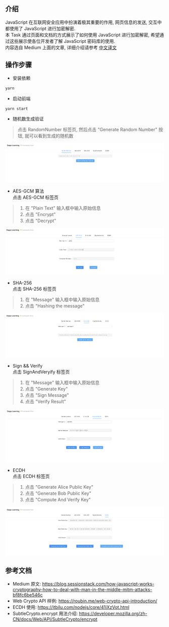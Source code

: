 ## 介绍

JavaScript 在互联网安全应用中扮演着极其重要的作用, 网页信息的发送, 交互中都使用了 JavaScript 进行加密解密.  
本 Task 通过页面和文档的方式展示了如何使用 JavaScript 进行加密解密, 希望通过这些展示使各位开发者了解 JavaScript 密码库的使用.  
内容选自 Medium 上面的文章, 详细介绍请参考 [中文译文](./Doc-Chinese.md)

## 操作步骤

- 安装依赖

```bash
yarn
```

- 启动前端

```bash
yarn start
```

- 随机数生成验证

> 点击 RandomNumber 标签页, 然后点击 "Generate Random Number" 按钮, 就可以看到生成的随机数

![随机数生成](./images/RandomNumber.png)

- AES-GCM 算法  
  点击 AES-GCM 标签页

> 1) 在 "Plain Text" 输入框中输入原始信息
> 2) 点击 "Encrypt"
> 3) 点击 "Decrypt"

![随机数生成](./images/AES-GCM.png)

- SHA-256  
  点击 SHA-256 标签页

> 1) 在 "Message" 输入框中输入原始信息
> 2) 点击 "Hashing the message"

![随机数生成](./images/SHA-256.png)

- Sign && Verify  
  点击 SignAndVeryify 标签页

> 1) 在 "Message" 输入框中输入原始信息
> 2) 点击 "Generate Key"
> 3) 点击 "Sign Message"
> 4) 点击 "Verify Result"

![随机数生成](./images/SignAndVerify.png)

- ECDH  
  点击 ECDH 标签页

> 1) 点击 "Generate Alice Public Key"
> 2) 点击 "Generate Bob Public Key"
> 3) 点击 "Compute And Verify Key"

![随机数生成](./images/ECDH.png)

## 参考文档

- Medium 原文: https://blog.sessionstack.com/how-javascript-works-cryptography-how-to-deal-with-man-in-the-middle-mitm-attacks-bf8fc6be546c
- Web Crypto API 样例: https://roubin.me/web-crypto-api-introduction/
- ECDH 使用: https://itbilu.com/nodejs/core/41iXzVot.html
- SubtleCrypto.encrypt 用法介绍: https://developer.mozilla.org/zh-CN/docs/Web/API/SubtleCrypto/encrypt

